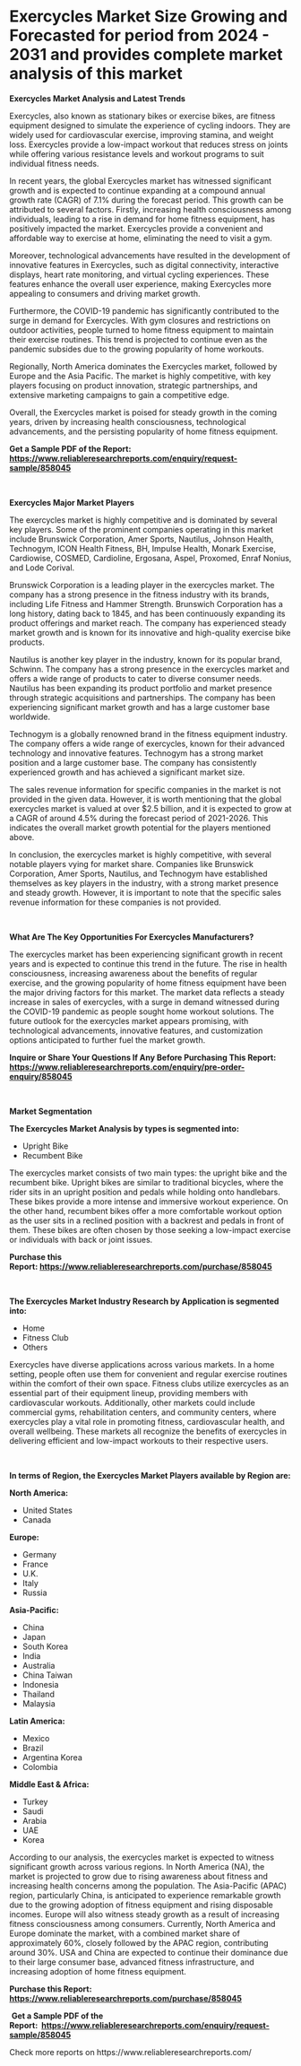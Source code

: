 <p><h1>Exercycles Market Size Growing and Forecasted for period from 2024 - 2031 and provides complete market analysis of this market</h1></p><p><strong>Exercycles Market Analysis and Latest Trends</strong></p>
<p><p>Exercycles, also known as stationary bikes or exercise bikes, are fitness equipment designed to simulate the experience of cycling indoors. They are widely used for cardiovascular exercise, improving stamina, and weight loss. Exercycles provide a low-impact workout that reduces stress on joints while offering various resistance levels and workout programs to suit individual fitness needs.</p><p>In recent years, the global Exercycles market has witnessed significant growth and is expected to continue expanding at a compound annual growth rate (CAGR) of 7.1% during the forecast period. This growth can be attributed to several factors. Firstly, increasing health consciousness among individuals, leading to a rise in demand for home fitness equipment, has positively impacted the market. Exercycles provide a convenient and affordable way to exercise at home, eliminating the need to visit a gym.</p><p>Moreover, technological advancements have resulted in the development of innovative features in Exercycles, such as digital connectivity, interactive displays, heart rate monitoring, and virtual cycling experiences. These features enhance the overall user experience, making Exercycles more appealing to consumers and driving market growth.</p><p>Furthermore, the COVID-19 pandemic has significantly contributed to the surge in demand for Exercycles. With gym closures and restrictions on outdoor activities, people turned to home fitness equipment to maintain their exercise routines. This trend is projected to continue even as the pandemic subsides due to the growing popularity of home workouts.</p><p>Regionally, North America dominates the Exercycles market, followed by Europe and the Asia Pacific. The market is highly competitive, with key players focusing on product innovation, strategic partnerships, and extensive marketing campaigns to gain a competitive edge.</p><p>Overall, the Exercycles market is poised for steady growth in the coming years, driven by increasing health consciousness, technological advancements, and the persisting popularity of home fitness equipment.</p></p>
<p><strong>Get a Sample PDF of the Report:&nbsp; <a href="https://www.reliableresearchreports.com/enquiry/request-sample/858045">https://www.reliableresearchreports.com/enquiry/request-sample/858045</a></strong></p>
<p>&nbsp;</p>
<p><strong>Exercycles Major Market Players</strong></p>
<p><p>The exercycles market is highly competitive and is dominated by several key players. Some of the prominent companies operating in this market include Brunswick Corporation, Amer Sports, Nautilus, Johnson Health, Technogym, ICON Health Fitness, BH, Impulse Health, Monark Exercise, Cardiowise, COSMED, Cardioline, Ergosana, Aspel, Proxomed, Enraf Nonius, and Lode Corival.</p><p>Brunswick Corporation is a leading player in the exercycles market. The company has a strong presence in the fitness industry with its brands, including Life Fitness and Hammer Strength. Brunswich Corporation has a long history, dating back to 1845, and has been continuously expanding its product offerings and market reach. The company has experienced steady market growth and is known for its innovative and high-quality exercise bike products.</p><p>Nautilus is another key player in the industry, known for its popular brand, Schwinn. The company has a strong presence in the exercycles market and offers a wide range of products to cater to diverse consumer needs. Nautilus has been expanding its product portfolio and market presence through strategic acquisitions and partnerships. The company has been experiencing significant market growth and has a large customer base worldwide.</p><p>Technogym is a globally renowned brand in the fitness equipment industry. The company offers a wide range of exercycles, known for their advanced technology and innovative features. Technogym has a strong market position and a large customer base. The company has consistently experienced growth and has achieved a significant market size.</p><p>The sales revenue information for specific companies in the market is not provided in the given data. However, it is worth mentioning that the global exercycles market is valued at over $2.5 billion, and it is expected to grow at a CAGR of around 4.5% during the forecast period of 2021-2026. This indicates the overall market growth potential for the players mentioned above.</p><p>In conclusion, the exercycles market is highly competitive, with several notable players vying for market share. Companies like Brunswick Corporation, Amer Sports, Nautilus, and Technogym have established themselves as key players in the industry, with a strong market presence and steady growth. However, it is important to note that the specific sales revenue information for these companies is not provided.</p></p>
<p>&nbsp;</p>
<p><strong>What Are The Key Opportunities For Exercycles Manufacturers?</strong></p>
<p><p>The exercycles market has been experiencing significant growth in recent years and is expected to continue this trend in the future. The rise in health consciousness, increasing awareness about the benefits of regular exercise, and the growing popularity of home fitness equipment have been the major driving factors for this market. The market data reflects a steady increase in sales of exercycles, with a surge in demand witnessed during the COVID-19 pandemic as people sought home workout solutions. The future outlook for the exercycles market appears promising, with technological advancements, innovative features, and customization options anticipated to further fuel the market growth.</p></p>
<p><strong>Inquire or Share Your Questions If Any Before Purchasing This Report: <a href="https://www.reliableresearchreports.com/enquiry/pre-order-enquiry/858045">https://www.reliableresearchreports.com/enquiry/pre-order-enquiry/858045</a></strong></p>
<p>&nbsp;</p>
<p><strong>Market Segmentation</strong></p>
<p><strong>The Exercycles Market Analysis by types is segmented into:</strong></p>
<p><ul><li>Upright Bike</li><li>Recumbent Bike</li></ul></p>
<p><p>The exercycles market consists of two main types: the upright bike and the recumbent bike. Upright bikes are similar to traditional bicycles, where the rider sits in an upright position and pedals while holding onto handlebars. These bikes provide a more intense and immersive workout experience. On the other hand, recumbent bikes offer a more comfortable workout option as the user sits in a reclined position with a backrest and pedals in front of them. These bikes are often chosen by those seeking a low-impact exercise or individuals with back or joint issues.</p></p>
<p><strong>Purchase this Report:&nbsp;<a href="https://www.reliableresearchreports.com/purchase/858045">https://www.reliableresearchreports.com/purchase/858045</a></strong></p>
<p>&nbsp;</p>
<p><strong>The Exercycles Market Industry Research by Application is segmented into:</strong></p>
<p><ul><li>Home</li><li>Fitness Club</li><li>Others</li></ul></p>
<p><p>Exercycles have diverse applications across various markets. In a home setting, people often use them for convenient and regular exercise routines within the comfort of their own space. Fitness clubs utilize exercycles as an essential part of their equipment lineup, providing members with cardiovascular workouts. Additionally, other markets could include commercial gyms, rehabilitation centers, and community centers, where exercycles play a vital role in promoting fitness, cardiovascular health, and overall wellbeing. These markets all recognize the benefits of exercycles in delivering efficient and low-impact workouts to their respective users.</p></p>
<p>&nbsp;</p>
<p><strong>In terms of Region, the Exercycles Market Players available by Region are:</strong></p>
<p>
    <p> <strong> North America: </strong>
        <ul>
            <li>United States</li>
            <li>Canada</li>
        </ul>
        </p> 
    <p> <strong> Europe: </strong>
        <ul>
            <li>Germany</li>
            <li>France</li>
            <li>U.K.</li>
            <li>Italy</li>
            <li>Russia</li>
        </ul>
        </p> 
    <p> <strong> Asia-Pacific: </strong>
        <ul>
            <li>China</li>
            <li>Japan</li>
            <li>South Korea</li>
            <li>India</li>
            <li>Australia</li>
            <li>China Taiwan</li>
            <li>Indonesia</li>
            <li>Thailand</li>
            <li>Malaysia</li>
        </ul>
        </p> 
    <p> <strong> Latin America: </strong>
        <ul>
            <li>Mexico</li>
            <li>Brazil</li>
            <li>Argentina Korea</li>
            <li>Colombia</li>
        </ul>
        </p> 
    <p> <strong> Middle East & Africa: </strong>
        <ul>
            <li>Turkey</li>
            <li>Saudi</li>
            <li>Arabia</li>
            <li>UAE</li>
            <li>Korea</li>
        </ul>
    </p>
    </p>
<p><p>According to our analysis, the exercycles market is expected to witness significant growth across various regions. In North America (NA), the market is projected to grow due to rising awareness about fitness and increasing health concerns among the population. The Asia-Pacific (APAC) region, particularly China, is anticipated to experience remarkable growth due to the growing adoption of fitness equipment and rising disposable incomes. Europe will also witness steady growth as a result of increasing fitness consciousness among consumers. Currently, North America and Europe dominate the market, with a combined market share of approximately 60%, closely followed by the APAC region, contributing around 30%. USA and China are expected to continue their dominance due to their large consumer base, advanced fitness infrastructure, and increasing adoption of home fitness equipment.</p></p>
<p><strong>Purchase this Report: <a href="https://www.reliableresearchreports.com/purchase/858045">https://www.reliableresearchreports.com/purchase/858045</a></strong></p>
<p>&nbsp;<strong>Get a Sample PDF of the Report:&nbsp;&nbsp;<a href="https://www.reliableresearchreports.com/enquiry/request-sample/858045">https://www.reliableresearchreports.com/enquiry/request-sample/858045</a></strong></p>
<p><strong></strong></p>
<p>Check more reports on https://www.reliableresearchreports.com/</p>